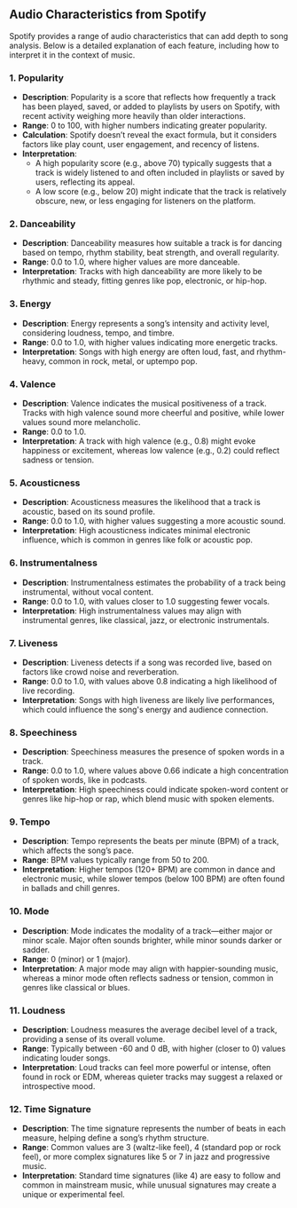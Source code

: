 ## Audio Characteristics from Spotify

Spotify provides a range of audio characteristics that can add depth to song analysis. Below is a detailed explanation of each feature, including how to interpret it in the context of music.

### 1. Popularity
- **Description**: Popularity is a score that reflects how frequently a track has been played, saved, or added to playlists by users on Spotify, with recent activity weighing more heavily than older interactions.
- **Range**: 0 to 100, with higher numbers indicating greater popularity.
- **Calculation**: Spotify doesn’t reveal the exact formula, but it considers factors like play count, user engagement, and recency of listens.
- **Interpretation**: 
  - A high popularity score (e.g., above 70) typically suggests that a track is widely listened to and often included in playlists or saved by users, reflecting its appeal.
  - A low score (e.g., below 20) might indicate that the track is relatively obscure, new, or less engaging for listeners on the platform.


### 2. Danceability
   - **Description**: Danceability measures how suitable a track is for dancing based on tempo, rhythm stability, beat strength, and overall regularity.
   - **Range**: 0.0 to 1.0, where higher values are more danceable.
   - **Interpretation**: Tracks with high danceability are more likely to be rhythmic and steady, fitting genres like pop, electronic, or hip-hop.

### 3. Energy
   - **Description**: Energy represents a song’s intensity and activity level, considering loudness, tempo, and timbre.
   - **Range**: 0.0 to 1.0, with higher values indicating more energetic tracks.
   - **Interpretation**: Songs with high energy are often loud, fast, and rhythm-heavy, common in rock, metal, or uptempo pop.

### 4. Valence
   - **Description**: Valence indicates the musical positiveness of a track. Tracks with high valence sound more cheerful and positive, while lower values sound more melancholic.
   - **Range**: 0.0 to 1.0.
   - **Interpretation**: A track with high valence (e.g., 0.8) might evoke happiness or excitement, whereas low valence (e.g., 0.2) could reflect sadness or tension.

### 5. Acousticness
   - **Description**: Acousticness measures the likelihood that a track is acoustic, based on its sound profile.
   - **Range**: 0.0 to 1.0, with higher values suggesting a more acoustic sound.
   - **Interpretation**: High acousticness indicates minimal electronic influence, which is common in genres like folk or acoustic pop.

### 6. Instrumentalness
   - **Description**: Instrumentalness estimates the probability of a track being instrumental, without vocal content.
   - **Range**: 0.0 to 1.0, with values closer to 1.0 suggesting fewer vocals.
   - **Interpretation**: High instrumentalness values may align with instrumental genres, like classical, jazz, or electronic instrumentals.

### 7. Liveness
   - **Description**: Liveness detects if a song was recorded live, based on factors like crowd noise and reverberation.
   - **Range**: 0.0 to 1.0, with values above 0.8 indicating a high likelihood of live recording.
   - **Interpretation**: Songs with high liveness are likely live performances, which could influence the song's energy and audience connection.

### 8. Speechiness
   - **Description**: Speechiness measures the presence of spoken words in a track.
   - **Range**: 0.0 to 1.0, where values above 0.66 indicate a high concentration of spoken words, like in podcasts.
   - **Interpretation**: High speechiness could indicate spoken-word content or genres like hip-hop or rap, which blend music with spoken elements.

### 9. Tempo
   - **Description**: Tempo represents the beats per minute (BPM) of a track, which affects the song’s pace.
   - **Range**: BPM values typically range from 50 to 200.
   - **Interpretation**: Higher tempos (120+ BPM) are common in dance and electronic music, while slower tempos (below 100 BPM) are often found in ballads and chill genres.

### 10. Mode
   - **Description**: Mode indicates the modality of a track—either major or minor scale. Major often sounds brighter, while minor sounds darker or sadder.
   - **Range**: 0 (minor) or 1 (major).
   - **Interpretation**: A major mode may align with happier-sounding music, whereas a minor mode often reflects sadness or tension, common in genres like classical or blues.

### 11. Loudness
   - **Description**: Loudness measures the average decibel level of a track, providing a sense of its overall volume.
   - **Range**: Typically between -60 and 0 dB, with higher (closer to 0) values indicating louder songs.
   - **Interpretation**: Loud tracks can feel more powerful or intense, often found in rock or EDM, whereas quieter tracks may suggest a relaxed or introspective mood.

### 12. Time Signature
   - **Description**: The time signature represents the number of beats in each measure, helping define a song’s rhythm structure.
   - **Range**: Common values are 3 (waltz-like feel), 4 (standard pop or rock feel), or more complex signatures like 5 or 7 in jazz and progressive music.
   - **Interpretation**: Standard time signatures (like 4) are easy to follow and common in mainstream music, while unusual signatures may create a unique or experimental feel.
